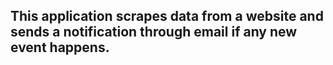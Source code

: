 ## This application scrapes data from a website and sends a notification through email if any new event happens.